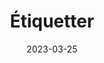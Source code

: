 ---
date: "2023-03-25"
title: "Étiquetter"
description: "La plupart des contenus du site sont associés à une ou plusieurs étiquettes (*tags*). Si vous cherchez un sujet en particulier ou ne vous souvenez pas dans quelle page vous avez vu cette brillante idée, vous trouverez peut-être par ici. Amélioration éventuelle : trouver s'il est possible de regrouper les étiquettes par catégories."
---